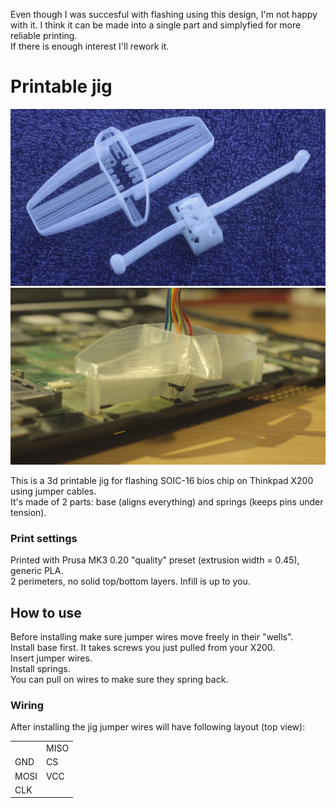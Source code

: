 Even though I was succesful with flashing using this design, I'm not happy with it. I think it can be made into a single part and simplyfied for more reliable printing. \
If there is enough interest I'll rework it.

# Printable jig
![1](/pictures/3.jpg)
![1](/pictures/1.jpg)

This is a 3d printable jig for flashing SOIC-16 bios chip on Thinkpad X200 using jumper cables.\
It's made of 2 parts: base (aligns everything) and springs (keeps pins under tension).

### Print settings
Printed with Prusa MK3 0.20 "quality" preset (extrusion width = 0.45), generic PLA.\
2 perimeters, no solid top/bottom layers. Infill is up to you.

## How to use
Before installing make sure jumper wires move freely in their "wells".\
Install base first. It takes screws you just pulled from your X200.\
Insert jumper wires.\
Install springs.\
You can pull on wires to make sure they spring back.

### Wiring
After installing the jig jumper wires will have following layout (top view):

|      |      |
| ---- | ---- |
|      | MISO |
| GND  | CS   |
| MOSI | VCC  |
| CLK  |      |
